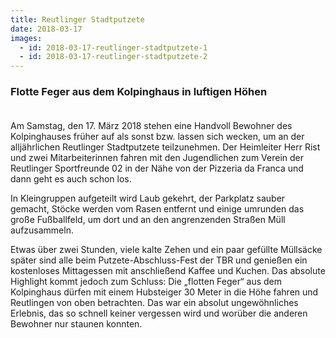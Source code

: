 ```yaml
---
title: Reutlinger Stadtputzete
date: 2018-03-17
images:
  - id: 2018-03-17-reutlinger-stadtputzete-1
  - id: 2018-03-17-reutlinger-stadtputzete-2
---
```

### Flotte Feger aus dem Kolpinghaus in luftigen Höhen<br><br>
<!--more-->

Am Samstag, den 17. März 2018 stehen eine Handvoll Bewohner des Kolpinghauses früher auf als sonst bzw. lassen sich wecken, um an der alljährlichen Reutlinger Stadtputzete teilzunehmen. Der Heimleiter Herr Rist und zwei Mitarbeiterinnen fahren mit den Jugendlichen zum Verein der Reutlinger Sportfreunde 02 in der Nähe von der Pizzeria da Franca und dann geht es auch schon los.

In Kleingruppen aufgeteilt wird Laub gekehrt, der Parkplatz sauber gemacht, Stöcke werden vom Rasen entfernt und einige umrunden das große Fußballfeld, um dort und an den angrenzenden Straßen Müll aufzusammeln.

Etwas über zwei Stunden, viele kalte Zehen und ein paar gefüllte Müllsäcke später sind alle beim Putzete-Abschluss-Fest der TBR und genießen ein kostenloses Mittagessen mit anschließend Kaffee und Kuchen. Das absolute Highlight kommt jedoch zum Schluss: Die „flotten Feger“ aus dem Kolpinghaus dürfen mit einem Hubsteiger 30 Meter in die Höhe fahren und Reutlingen von oben betrachten. Das war ein absolut ungewöhnliches Erlebnis, das so schnell keiner vergessen wird und worüber die anderen Bewohner nur staunen konnten.

